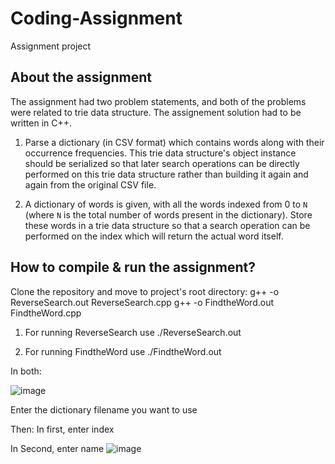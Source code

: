 # Coding-Assignment
Assignment project

## About the assignment
The assignment had two problem statements, and both of the problems were related to trie data structure. The assignement solution had to be written in C++.

1. Parse a dictionary (in CSV format) which contains words along with their occurrence frequencies. This trie data structure's object instance should be serialized so that later search operations can be directly performed on this trie data structure rather than building it again and again from the original CSV file.

2. A dictionary of words is given, with all the words indexed from 0 to `N` (where `N` is the total number of words present in the dictionary). Store these words in a trie data structure so that a search operation can be performed on the index which will return the actual word itself.

## How to compile & run the assignment?
Clone the repository and move to project's root directory:
g++ -o ReverseSearch.out ReverseSearch.cpp
g++ -o FindtheWord.out FindtheWord.cpp

1. For running ReverseSearch
 use ./ReverseSearch.out

2. For running FindtheWord
 use ./FindtheWord.out


In both: 

![image](https://user-images.githubusercontent.com/73363580/110934358-ead0aa80-8353-11eb-91c5-a05bed085885.png)


Enter the dictionary filename you want to use 


Then:
In first, enter index 

In Second, enter name
![image](https://user-images.githubusercontent.com/73363580/110934564-2b302880-8354-11eb-8c40-4f21406478ce.png)
